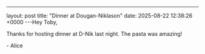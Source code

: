 ---
layout: post
title: "Dinner at Dougan-Niklason"
date: 2025-08-22 12:38:26 +0000
---Hey Toby,

Thanks for hosting dinner at D-Nik last night. The pasta was amazing!

\- Alice
